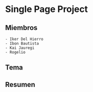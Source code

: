 # Single Page Project
## Miembros 
    - Iker Del Hierro
    - Ibon Bautista
    - Kai Jauregi
    - Rogelio

## Tema

## Resumen